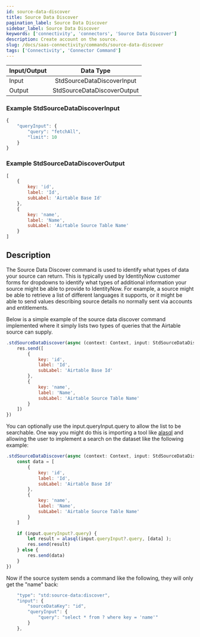 ```yaml
---
id: source-data-discover
title: Source Data Discover
pagination_label: Source Data Discover
sidebar_label: Source Data Discover
keywords: ['connectivity', 'connectors', 'Source Data Discover']
description: Create account on the source.
slug: /docs/saas-connectivity/commands/source-data-discover
tags: ['Connectivity', 'Connector Command']
---
```


| Input/Output |            Data Type        |
| :----------- | :-------------------------: |
| Input        | StdSourceDataDiscoverInput  |
| Output       | StdSourceDataDiscoverOutput |

### Example StdSourceDataDiscoverInput

```javascript
{
    "queryInput": {
        "query": "fetchAll",
        "limit": 10
    }
}
```

### Example StdSourceDataDiscoverOutput

```javascript
[
    {
        key: 'id',
        label: 'Id',
        subLabel: 'Airtable Base Id'
    },
    {
        key: 'name',
        label: 'Name',
        subLabel: 'Airtable Source Table Name'
    }
]
```

## Description

The Source Data Discover command is used to identify what types of data your source can return. This is typically used by IdentityNow customer forms for dropdowns to identify what types of additional information your source might be able to provide to IdentityNow. For example, a source might be able to retrieve a list of different languages it supports, or it might be able to send values describing source details no normally sent via accounts and entitlements. 

Below is a simple example of the source data discover command implemented where it simply lists two types of queries that the Airtable source can supply. 

```javascript
.stdSourceDataDiscover(async (context: Context, input: StdSourceDataDiscoverInput, res: Response<StdSourceDataDiscoverOutput>) => {
    res.send([
        {
            key: 'id',
            label: 'Id',
            subLabel: 'Airtable Base Id'
        },
        {
            key: 'name',
            label: 'Name',
            subLabel: 'Airtable Source Table Name'
        }
    ])
})
```

You can optionally use the input.queryInput.query to allow the list to be searchable. One way you might do this is importing a tool like [alasql](https://github.com/AlaSQL/alasql) and allowing the user to implement a search on the dataset like the following example:

```javascript
.stdSourceDataDiscover(async (context: Context, input: StdSourceDataDiscoverInput, res: Response<StdSourceDataDiscoverOutput>) => {
    const data = [
        {
            key: 'id',
            label: 'Id',
            subLabel: 'Airtable Base Id'
        },
        {
            key: 'name',
            label: 'Name',
            subLabel: 'Airtable Source Table Name'
        }
    ]

    if (input.queryInput?.query) {
        let result = alasql(input.queryInput?.query, [data] );
        res.send(result)
    } else {
        res.send(data)
    }
})
```

Now if the source system sends a command like the following, they will only get the "name" back:

```javascript
    "type": "std:source-data:discover",
    "input": {
        "sourceDataKey": "id",
        "queryInput": {
            "query": "select * from ? where key = 'name'"
        }
    },
```
